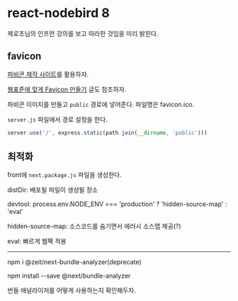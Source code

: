 # react-nodebird 8

제로초님의 인프런 강의를 보고 따라한 것임을 미리 밝힌다.

## favicon

[파비콘 제작 사이트](https://realfavicongenerator.net/)를 활용하자.

[웹표준에 맞게 Favicon 만들기](https://devbobos.github.io/2018/03/06/웹표준에-맞게-Favicon-만들기) 글도 참조하자.

파비콘 이미지를 만들고 `public` 경로에 넣어준다. 파일명은 favicon.ico.

`server.js` 파일에서 경로 설정을 한다.

```js
server.use('/', express.static(path.join(__dirname, 'public')))
```

## 최적화

front에 `next.package.js` 파일을 생성한다.

distDir: 배포될 파일이 생성될 장소

devtool: process.env.NODE_ENV === 'production' ? 'hidden-source-map' : 'eval'

hidden-source-map: 소스코드를 숨기면서 에러시 소스맵 제공(?)

eval: 빠르게 웹팩 적용

----

npm i @zeit/next-bundle-analyzer(deprecate)

npm install --save @next/bundle-analyzer

번들 애널라이저를 어떻게 사용하는지 확인해두자.
